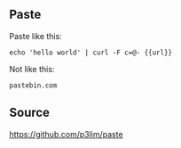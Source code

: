 ## Paste

Paste like this:

`echo 'hello world' | curl -F c=@- {{url}}`

Not like this:

`pastebin.com`

## Source

<https://github.com/p3lim/paste>
